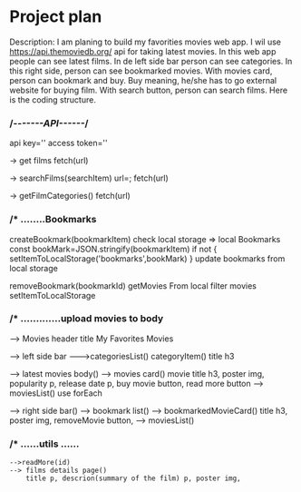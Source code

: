 # Project plan

Description:
I am planing to build my favorities movies web app. 
I wil use https://api.themoviedb.org/ api for taking latest movies. 
In this web app people can see latest films. In de left side bar person can see categories. In this right side, person can see bookmarked movies. 
With movies card, person can bookmark and buy. Buy meaning, he/she has to go external website for buying film. 
With search button, person can search films.
Here is the coding structure. 

### /*-------API------*/

api key=''
access token=''

-> get films
    fetch(url)

-> searchFilms(searchItem)
    url=;
    fetch(url)

-> getFilmCategories()
    fetch(url)

### /* ........Bookmarks

createBookmark(bookmarkItem)
    check local storage => local Bookmarks
    const bookMark=JSON.stringify(bookmarkItem)
    if not {
        setItemToLocalStorage('bookmarks',bookMark)
    }
    update bookmarks from local storage

removeBookmark(bookmarkId)
    getMovies From local
    filter movies
    setItemToLocalStorage

### /* .............upload movies to body

--> Movies header
    title My Favorites Movies

--> left side bar
    --->categoriesList()
        categoryItem()
            title h3

--> latest movies body()
    --> movies card()
        movie title h3, poster img, popularity p, release date p, buy movie button, read more button
    --> moviesList()
        use forEach

--> right side bar()
    --> bookmark list()
        --> bookmarkedMovieCard()
            title h3, poster img, removeMovie button, 
        --> moviesList()

### /* ......utils ......

    -->readMore(id)
    --> films details page()
        title p, descrion(summary of the film) p, poster img, 
